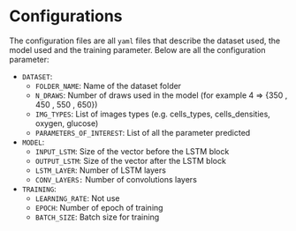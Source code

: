 # Configurations
The configuration files are all `yaml` files that describe the dataset used, the model used and the training parameter.
Below are all the configuration parameter:
- `DATASET`:
  - `FOLDER_NAME`: Name of the dataset folder
  - `N_DRAWS`: Number of draws used in the model (for example 4 => {350 , 450 , 550 , 650})
  - `IMG_TYPES`: List of images types (e.g. cells_types, cells_densities, oxygen, glucose)
  - `PARAMETERS_OF_INTEREST`: List of all the parameter predicted 
- `MODEL`:
  - `INPUT_LSTM`: Size of the vector before the LSTM block
  - `OUTPUT_LSTM`: Size of the vector after the LSTM block
  - `LSTM_LAYER`: Number of LSTM layers
  - `CONV_LAYERS:` Number of convolutions layers
- `TRAINING`:
  - `LEARNING_RATE`: Not use
  - `EPOCH`: Number of epoch of training
  - `BATCH_SIZE`: Batch size for training